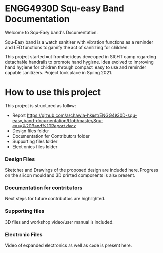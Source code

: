 # **ENGG4930D Squ-easy Band Documentation**

Welcome to Squ-Easy band's Documentation.

Squ-Easy band is a watch sanitizer with vibration functions as a reminder and LED functions to gamify the act of sanitizing for children.

This project started out fromthe ideas developed in SIGHT camp regarding detachable handrails to promote hand hygiene. Idea evolved to improving hand hygiene for children through compact, easy to use and reminder capable sanitizers. Project took place in Spring 2021.

# How to use this project

This project is structured as follow:

- Report https://github.com/aschawla-hkust/ENGG4930D-squ-easy_band-documentation/blob/master/Squ-easy%20Band%20Report.docx
- Design files folder
- Documentation for Contributors folder
- Supporting files folder
- Electronics files folder

### Design Files

Sketches and Drawings of the proposed design are included here. Progress on the silicon mould and 3D printed components is also present.

### Documentation for contributors

Next steps for future contributors are highlighted.

### Supporting files

3D files and workshop video/user manual is included.

### Electronic Files

Video of expanded electronics as well as code is present here.

